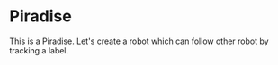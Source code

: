 # Piradise
This is a Piradise. Let's create a robot which can follow other robot by tracking a label.
